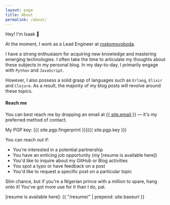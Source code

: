 ```yaml
---
layout: page
title: About
permalink: /about/
---
```


Hey! I'm Isaak 👋

At the moment, I work as a Lead Engineer at [roskomsvoboda].

I have a strong enthusiasm for acquiring new knowledge and mastering emerging technologies. I often take the time 
to articulate my thoughts about these subjects in my personal blog.  In my day-to-day, I primarily engage with 
`Python` and `JavaScript`. 

However, I also possess a solid grasp of languages such as `Erlang`, `Elixir` and `Clojure`. As a result, 
the majority of my blog posts will revolve around these topics.

#### Reach me

You can best reach me by dropping an email at <a href="mailto:{{ site.email }}">{{ site.email }}</a> — it's my
preferred method of contact.

My PGP key: [{{ site.pgp.fingerprint }}]({{ site.pgp.key }})

You can reach out if:

* You're interested in a potential partnership
* You have an enticing job opportunity (my [resume is available here])
* You'd like to inquire about my GitHub or Blog activities
* You spot a typo or have feedback on a post
* You'd like to request a specific post on a particular topic


Slim chance, but if you're a Nigerian prince with a million to spare, hang onto it! You've got more use for it than I do, pal.

[roskomsvoboda]: https://github.com/roskomsvoboda
[resume is available here]: {{ "/resume/" | prepend: site.baseurl }}
